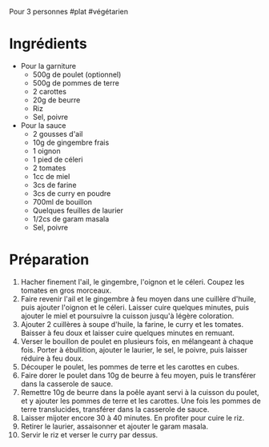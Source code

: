 Pour 3 personnes
#plat #végétarien
# Ingrédients

- Pour la garniture 
	- 500g de poulet (optionnel)
	- 500g de pommes de terre
	- 2 carottes
	- 20g de beurre
	- Riz
	- Sel, poivre
- Pour la sauce
	- 2 gousses d'ail
	- 10g de gingembre frais
	- 1 oignon
	- 1 pied de céleri
	- 2 tomates
	- 1cc de miel
	- 3cs de farine
	- 3cs de curry en poudre 
	- 700ml de bouillon
	- Quelques feuilles de laurier
	- $1/2$cs de garam masala
	- Sel, poivre

# Préparation

1. Hacher finement l'ail, le gingembre, l'oignon et le céleri. Coupez les tomates en gros morceaux.
2. Faire revenir l'ail et le gingembre à feu moyen dans une cuillère d'huile, puis ajouter l'oignon et le céleri. Laisser cuire quelques minutes, puis ajouter le miel et poursuivre la cuisson jusqu'à légère coloration. 
3. Ajouter 2 cuillères à soupe d'huile, la farine, le curry et les tomates. Baisser à feu doux et laisser cuire quelques minutes en remuant. 
4. Verser le bouillon de poulet en plusieurs fois, en mélangeant à chaque fois. Porter à ébullition, ajouter le laurier, le sel, le poivre, puis laisser réduire à feu doux. 
5. Découper le poulet, les pommes de terre et les carottes en cubes. 
6. Faire dorer le poulet dans 10g de beurre à feu moyen, puis le transférer dans la casserole de sauce. 
7. Remettre 10g de beurre dans la poêle ayant servi à la cuisson du poulet, et y ajouter les pommes de terre et les carottes. Une fois les pommes de terre translucides, transférer dans la casserole de sauce. 
8. Laisser mijoter encore 30 à 40 minutes. En profiter pour cuire le riz. 
9. Retirer le laurier, assaisonner et ajouter le garam masala.
10. Servir le riz et verser le curry par dessus. 